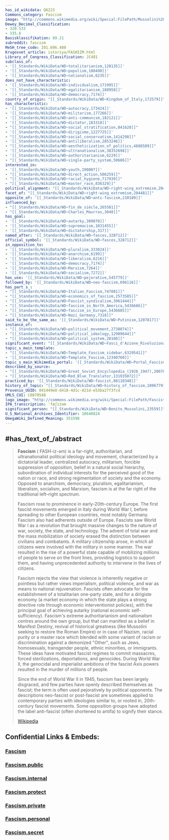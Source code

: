 ```yaml
---
has_id_wikidata: Q6223
Commons_category: Fascism
image: "http://commons.wikimedia.org/wiki/Special:FilePath/Mussolini%20and%20Hitler%201940%20%28retouched%29.jpg"
Dewey_Decimal_Classification:
- 320.533
- 335.6
Basisklassifikation: 89.21
subreddit: fascism
MeSH_tree_code: I01.696.480
Krugosvet_article: istoriya/FASHIZM.html
Library_of_Congress_Classification: JC481
subclass_of:
- '[[_Standards/WikiData/WD~totalitarianism,128135]]'
- '[[_Standards/WikiData/WD~populism,180490]]'
- '[[_Standards/WikiData/WD~nationalism,6235]]'
does_not_have_characteristic:
- '[[_Standards/WikiData/WD~individualism,171995]]'
- '[[_Standards/WikiData/WD~egalitarianism,188958]]'
- '[[_Standards/WikiData/WD~democracy,7174]]'
country_of_origin: "[[_Standards/WikiData/WD~Kingdom_of_Italy,172579]]"
has_characteristic:
- '[[_Standards/WikiData/WD~autocracy,173424]]'
- '[[_Standards/WikiData/WD~militarism,177266]]'
- '[[_Standards/WikiData/WD~anti-communism,182121]]'
- '[[_Standards/WikiData/WD~dictator,183318]]'
- "[[_Standards/WikiData/WD~social_stratification,841628]]"
- '[[_Standards/WikiData/WD~dirigisme,1227725]]'
- "[[_Standards/WikiData/WD~social_conservatism,1414298]]"
- '[[_Standards/WikiData/WD~antiliberalism,2853246]]'
- "[[_Standards/WikiData/WD~aestheticization_of_politics,4688589]]"
- '[[_Standards/WikiData/WD~ultranationalism,38352698]]'
- '[[_Standards/WikiData/WD~authoritarianism,6229]]'
- "[[_Standards/WikiData/WD~single-party_system,50686]]"
interested_in:
- '[[_Standards/WikiData/WD~youth,190007]]'
- "[[_Standards/WikiData/WD~direct_action,506259]]"
- "[[_Standards/WikiData/WD~racial_hygiene,717939]]"
- "[[_Standards/WikiData/WD~master_race,836329]]"
political_alignment: "[[_Standards/WikiData/WD~right-wing_extremism,204481]]"
facet_of: "[[_Standards/WikiData/WD~right-wing_extremism,204481]]"
opposite_of: '[[_Standards/WikiData/WD~anti-fascism,210189]]'
influenced_by:
- "[[_Standards/WikiData/WD~fin_de_siècle,265581]]"
- "[[_Standards/WikiData/WD~Charles_Maurras,3048]]"
has_goal:
- '[[_Standards/WikiData/WD~autarky,309070]]'
- '[[_Standards/WikiData/WD~supremacism,1031455]]'
- '[[_Standards/WikiData/WD~dictatorship,317]]'
named_after: '[[_Standards/WikiData/WD~fasces,328712]]'
official_symbol: '[[_Standards/WikiData/WD~fasces,328712]]'
in_opposition_to:
- '[[_Standards/WikiData/WD~pluralism,333024]]'
- '[[_Standards/WikiData/WD~anarchism,6199]]'
- '[[_Standards/WikiData/WD~liberalism,6216]]'
- '[[_Standards/WikiData/WD~democracy,7174]]'
- '[[_Standards/WikiData/WD~Marxism,7264]]'
- '[[_Standards/WikiData/WD~socialism,7272]]'
has_use: '[[_Standards/WikiData/WD~pejorative,545779]]'
followed_by: '[[_Standards/WikiData/WD~neo-fascism,696116]]'
has_part_s_:
- "[[_Standards/WikiData/WD~Italian_Fascism,747081]]"
- "[[_Standards/WikiData/WD~economics_of_fascism,2573585]]"
- "[[_Standards/WikiData/WD~Fascist_syndicalism,3961444]]"
- "[[_Standards/WikiData/WD~fascism_in_North_America,5436686]]"
- "[[_Standards/WikiData/WD~fascism_in_Europe,5436685]]"
- "[[_Standards/WikiData/WD~Nazi_Germany,7318]]"
said_to_be_the_same_as: '[[_Standards/WikiData/WD~Putinism,1207817]]'
instance_of:
- "[[_Standards/WikiData/WD~political_movement,2738074]]"
- "[[_Standards/WikiData/WD~political_ideology,12909644]]"
- "[[_Standards/WikiData/WD~political_system,28108]]"
significant_event: "[[_Standards/WikiData/WD~Fasci_d'Azione_Rivoluzionaria,5436620]]"
topic_s_main_template:
- "[[_Standards/WikiData/WD~Template_Fascism_sidebar,6329541]]"
- '[[_Standards/WikiData/WD~Template_Fascism,12340760]]'
topic_s_main_Wikimedia_portal: '[[_Standards/WikiData/WD~Portal_Fascism,6640299]]'
described_by_source:
- "[[_Standards/WikiData/WD~Great_Soviet_Encyclopedia_(1926_1947),20078554]]"
- "[[_Standards/WikiData/WD~Red_Blue_Translator,131935072]]"
practiced_by: '[[_Standards/WikiData/WD~fascist,88110348]]'
history_of_topic: "[[_Standards/WikiData/WD~history_of_fascism,109677916]]"
Provenio_UUID: 041449e8-d418-4d1c-821d-e53ba27f3fcd
UMLS_CUI: C0870548
logo_image: "http://commons.wikimedia.org/wiki/Special:FilePath/Fascist%20symbol.svg"
IPA_transcription: ˈfæʃɪzəm
significant_person: "[[_Standards/WikiData/WD~Benito_Mussolini,23559]]"
U_S_National_Archives_Identifier: 10640824
OmegaWiki_Defined_Meaning: 351598
---
```


## #has_/text_of_/abstract 

> **Fascism** ( FASH-iz-əm) is a far-right, authoritarian, and ultranationalist political ideology and movement, 
> characterized by a dictatorial leader, centralized autocracy, militarism, 
> forcible suppression of opposition, belief in a natural social hierarchy, 
> subordination of individual interests for the perceived good of the nation or race, 
> and strong regimentation of society and the economy. 
> Opposed to anarchism, democracy, pluralism, egalitarianism, liberalism, socialism, and Marxism, 
> fascism is at the far right of the traditional left–right spectrum.
>
> Fascism rose to prominence in early-20th-century Europe. The first fascist movements emerged in Italy during World War I, before spreading to other European countries, most notably Germany. Fascism also had adherents outside of Europe. Fascists saw World War I as a revolution that brought massive changes to the nature of war, society, the state, and technology. The advent of total war and the mass mobilization of society erased the distinction between civilians and combatants. A military citizenship arose, in which all citizens were involved with the military in some manner. The war resulted in the rise of a powerful state capable of mobilizing millions of people to serve on the front lines, providing logistics to support them, and having unprecedented authority to intervene in the lives of citizens.
>
> Fascism rejects the view that violence is inherently negative or pointless but rather views imperialism, political violence, and war as means to national rejuvenation. Fascists often advocate for the establishment of a totalitarian one-party state, and for a dirigiste economy (a market economy in which the state plays a strong directive role through economic interventionist policies), with the principal goal of achieving autarky (national economic self-sufficiency). Fascism's extreme authoritarianism and nationalism centres around the own group, but that can manifest as a belief in Manifest Destiny, revival of historical greatness (like Mussolini seeking to restore the Roman Empire) or in case of Nazism, racial purity or a master race which blended with some variant of racism or discrimination against a demonized "Other", such as Jews, homosexuals, transgender people, ethnic minorities, or immigrants. These ideas have motivated fascist regimes to commit massacres, forced sterilizations, deportations, and genocides. During World War II, the genocidal and imperialist ambitions of the fascist Axis powers resulted in the murder of millions of people.
>
> Since the end of World War II in 1945, fascism has been largely disgraced, and few parties have openly described themselves as fascist; the term is often used pejoratively by political opponents. The descriptions neo-fascist or post-fascist are sometimes applied to contemporary parties with ideologies similar to, or rooted in, 20th-century fascist movements. Some opposition groups have adopted the label anti-fascist (often shortened to antifa) to signify their stance.
>
> [Wikipedia](https://en.wikipedia.org/wiki/Fascism)




## Confidential Links & Embeds: 

### [Fascism](/_Standards/bio/Society/Ideology/Fascism.md) 

### [Fascism.public](/_public/bio/Society/Ideology/Fascism.public.md) 

### [Fascism.internal](/_internal/bio/Society/Ideology/Fascism.internal.md) 

### [Fascism.protect](/_protect/bio/Society/Ideology/Fascism.protect.md) 

### [Fascism.private](/_private/bio/Society/Ideology/Fascism.private.md) 

### [Fascism.personal](/_personal/bio/Society/Ideology/Fascism.personal.md) 

### [Fascism.secret](/_secret/bio/Society/Ideology/Fascism.secret.md)

